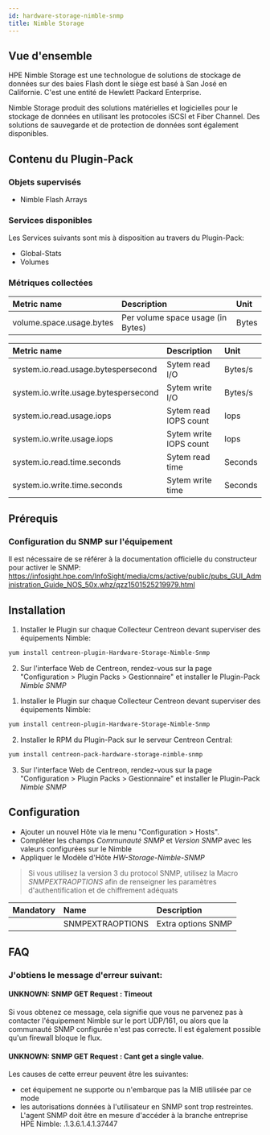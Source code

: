 ```yaml
---
id: hardware-storage-nimble-snmp
title: Nimble Storage
---
```


## Vue d'ensemble

HPE Nimble Storage est une technologue de solutions de stockage de données sur des baies Flash dont le siège
est basé à San José en Californie. C'est une entité de Hewlett Packard Enterprise. 

Nimble Storage produit des solutions matérielles et logicielles pour le stockage de données en utilisant les protocoles
iSCSI et Fiber Channel. Des solutions de sauvegarde et de protection de données sont également disponibles.

## Contenu du Plugin-Pack

### Objets supervisés

* Nimble Flash Arrays

### Services disponibles

Les Services suivants sont mis à disposition au travers du Plugin-Pack: 

* Global-Stats
* Volumes

### Métriques collectées

<!--DOCUSAURUS_CODE_TABS-->

<!--Volume-Usage-->

| Metric name                    | Description                          | Unit  |
| :----------------------------- | :----------------------------------- | :---- |
| volume.space.usage.bytes       | Per volume space usage (in Bytes)    | Bytes |

<!--Global-Stats-->

| Metric name                           | Description                          | Unit    |
| :------------------------------------ | :----------------------------------- | :------ |
| system.io.read.usage.bytespersecond   | Sytem read I/O                       | Bytes/s |
| system.io.write.usage.bytespersecond  | Sytem write I/O                      | Bytes/s |
| system.io.read.usage.iops             | Sytem read IOPS count                | Iops    |
| system.io.write.usage.iops            | Sytem write IOPS count               | Iops    |
| system.io.read.time.seconds           | Sytem read time                      | Seconds |
| system.io.write.time.seconds          | Sytem write time                     | Seconds |

<!--END_DOCUSAURUS_CODE_TABS-->

## Prérequis

### Configuration du SNMP sur l'équipement

Il est nécessaire de se référer à la documentation officielle du constructeur pour activer le SNMP:
https://infosight.hpe.com/InfoSight/media/cms/active/public/pubs_GUI_Administration_Guide_NOS_50x.whz/qzz1501525219979.html

## Installation

<!--DOCUSAURUS_CODE_TABS-->

<!--Online IMP Licence & IT-100 Editions-->

1. Installer le Plugin sur chaque Collecteur Centreon devant superviser des équipements Nimble:

```bash
yum install centreon-plugin-Hardware-Storage-Nimble-Snmp
```

2. Sur l'interface Web de Centreon, rendez-vous sur la page "Configuration > Plugin Packs > Gestionnaire" et installer le Plugin-Pack *Nimble SNMP*

<!--Offline IMP License-->

1. Installer le Plugin sur chaque Collecteur Centreon devant superviser des équipements Nimble:

```bash
yum install centreon-plugin-Hardware-Storage-Nimble-Snmp
```

2. Installer le RPM du Plugin-Pack sur le serveur Centreon Central:

```bash
yum install centreon-pack-hardware-storage-nimble-snmp
```

3. Sur l'interface Web de Centreon, rendez-vous sur la page "Configuration > Plugin Packs > Gestionnaire" et installer le Plugin-Pack *Nimble SNMP*


## Configuration

* Ajouter un nouvel Hôte via le menu "Configuration > Hosts".
* Compléter les champs *Communauté SNMP* et *Version SNMP* avec les valeurs configurées sur le Nimble
* Appliquer le Modèle d'Hôte *HW-Storage-Nimble-SNMP*

> Si vous utilisez la version 3 du protocol SNMP, utilisez la Macro *SNMPEXTRAOPTIONS* afin de renseigner les paramètres
> d'authentification et de chiffrement adéquats

| Mandatory   | Name                    | Description                       |
| :---------- | :---------------------- | :---------------------------------|
|             | SNMPEXTRAOPTIONS        | Extra options SNMP                |

## FAQ

### J'obtiens le message d'erreur suivant:

#### UNKNOWN: SNMP GET Request : Timeout

Si vous obtenez ce message, cela signifie que vous ne parvenez pas à contacter l'équipement Nimble sur le port UDP/161, 
ou alors que la communauté SNMP configurée n'est pas correcte. Il est également possible qu'un firewall bloque le flux.

#### UNKNOWN: SNMP GET Request : Cant get a single value.

Les causes de cette erreur peuvent être les suivantes: 
  * cet équipement ne supporte ou n'embarque pas la MIB utilisée par ce mode
  * les autorisations données à l'utilisateur en SNMP sont trop restreintes. 
  L'agent SNMP doit être en mesure d'accéder à la branche entreprise HPE Nimble: .1.3.6.1.4.1.37447
